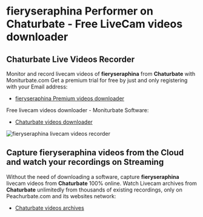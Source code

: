 # fieryseraphina Performer on Chaturbate - Free LiveCam videos downloader

## Chaturbate Live Videos Recorder

Monitor and record livecam videos of **fieryseraphina** from **Chaturbate** with Moniturbate.com
Get a premium trial for free by just and only registering with your Email address:
* [fieryseraphina Premium videos downloader](https://moniturbate.com/request-demo-licence-key.html)

Free livecam videos downloader - Moniturbate Software:
* [Chaturbate videos downloader](https://moniturbate.com/moniturbate-download-software.html)

![fieryseraphina livecam videos recorder](https://peachurnet.com/templates/moniturbate-software.png)


## Capture fieryseraphina videos from the Cloud and watch your recordings on Streaming

Without the need of downloading a software, capture **fieryseraphina** livecam videos from **Chaturbate** 100% online.
Watch Livecam archives from **Chaturbate** unlimitedly from thousands of existing recordings, only on Peachurbate.com and its websites network:
* [Chaturbate videos archives](https://peachurnet.com/)